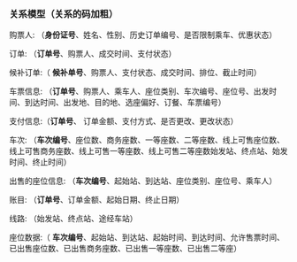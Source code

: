 ### 关系模型（关系的码加粗）

购票人: （**身份证号**、姓名、性别、历史订单编号、是否限制乘车、优惠状态）

订单: （**订单号**、购票人、成交时间、支付状态）

候补订单:（ **候补单号**、购票人、支付状态、成交时间、排位、截止时间）

车票信息: （**订单号**、购票人、乘车人、座位类别、车次编号、座位号、出发时间、到达时间、出发地、目的地、选座偏好、订餐、车票编号）

支付信息:（**订单号**、 订单金额、支付方式、是否更改、更改状态）

车次: （**车次编号**、座位数、商务座数、一等座数、二等座数、线上可售座位数、线上可售商务座数、线上可售一等座数、线上可售二等座数始发站、终点站、始发时间、终止时间）

出售的座位信息: （**车次编号**、起始站、到达站、座位类别、座位号、乘车人）

账目: （**订单号**、订单金额、起始日期、终止日期）

线路: （始发站、终点站、途经车站）

座位数据:（ **车次编号**、起始站、到达站、起始时间、到达时间、允许售票时间、已出售座位数、已出售商务座数、已出售一等座数、已出售二等座）





